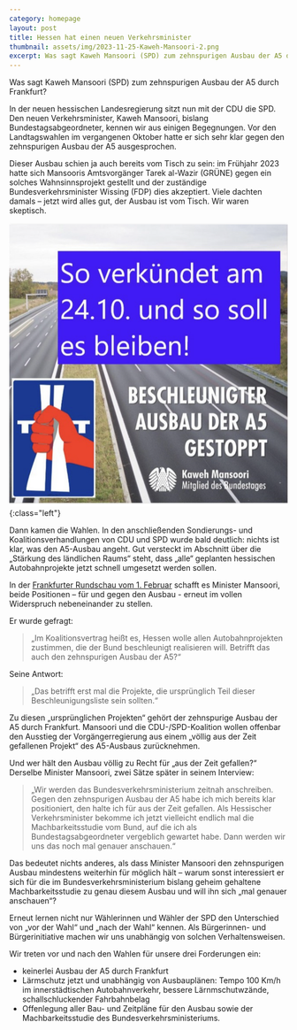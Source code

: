 ```yaml
---
category: homepage
layout: post
title: Hessen hat einen neuen Verkehrsminister
thumbnail: assets/img/2023-11-25-Kaweh-Mansoori-2.png
excerpt: Was sagt Kaweh Mansoori (SPD) zum zehnspurigen Ausbau der A5 durch Frankfurt?
---
```

Was sagt Kaweh Mansoori (SPD) zum zehnspurigen Ausbau der A5 durch Frankfurt?

In der neuen hessischen Landesregierung sitzt nun mit der CDU die SPD. Den neuen Verkehrsminister, Kaweh Mansoori, bislang Bundestagsabgeordneter, kennen wir aus einigen Begegnungen. Vor den Landtagswahlen im vergangenen Oktober hatte er sich sehr klar gegen den zehnspurigen Ausbau der A5 ausgesprochen. 

Dieser Ausbau schien ja auch bereits vom Tisch zu sein: im Frühjahr 2023 hatte sich Mansooris Amtsvorgänger Tarek al-Wazir (GRÜNE) gegen ein solches Wahnsinnsprojekt gestellt und der zuständige Bundesverkehrsminister Wissing (FDP) dies akzeptiert. 
Viele dachten damals – jetzt wird alles gut, der Ausbau ist vom Tisch. Wir waren skeptisch. 

![Beschleunigter Ausbau der A5 gestoppt? So sicher ist das nicht!](/assets/img/2023-11-25-Kaweh-Mansoori.png){:class="left"}

Dann kamen die Wahlen. In den anschließenden Sondierungs- und Koalitionsverhandlungen von CDU und SPD wurde bald deutlich: nichts ist klar, was den A5-Ausbau angeht. Gut versteckt im Abschnitt über die „Stärkung des ländlichen Raums“ steht, dass „alle“ geplanten hessischen Autobahnprojekte jetzt schnell umgesetzt werden sollen. 

In der [Frankfurter Rundschau vom 1. Februar]((https://www.fr.de/rhein-main/landespolitik/hessens-wirtschaftsminister-kaweh-mansoori-es-gibt-eine-grosse-erwartungshaltung-92807090.html)) schafft es Minister Mansoori, beide Positionen – für und gegen den Ausbau -  erneut im vollen Widerspruch nebeneinander zu stellen.

Er wurde gefragt:

> „Im Koalitionsvertrag heißt es, Hessen wolle allen Autobahnprojekten zustimmen, die der Bund beschleunigt realisieren will. Betrifft das auch den zehnspurigen Ausbau der A5?“

Seine Antwort: 

> „Das betrifft erst mal die Projekte, die ursprünglich Teil dieser Beschleunigungsliste sein sollten.“

Zu diesen „ursprünglichen Projekten“ gehört der zehnspurige Ausbau der A5 durch Frankfurt. 
Mansoori und die CDU-/SPD-Koalition wollen offenbar den Ausstieg der Vorgängerregierung aus einem „völlig aus der Zeit gefallenen Projekt“ des A5-Ausbaus zurücknehmen.

Und wer hält den Ausbau völlig zu Recht für „aus der Zeit gefallen?“ Derselbe Minister Mansoori, zwei Sätze später in seinem Interview:

> „Wir werden das Bundesverkehrsministerium zeitnah anschreiben. Gegen den zehnspurigen Ausbau der A5 habe ich mich bereits klar positioniert, den halte ich für aus der Zeit gefallen. Als Hessischer Verkehrsminister bekomme ich jetzt vielleicht endlich mal die Machbarkeitsstudie vom Bund, auf die ich als Bundestagsabgeordneter vergeblich gewartet habe. Dann werden wir uns das noch mal genauer anschauen.“

Das bedeutet nichts anderes, als dass Minister Mansoori den zehnspurigen Ausbau mindestens weiterhin für möglich hält – warum sonst interessiert er sich für die im Bundesverkehrsministerium bislang geheim gehaltene Machbarkeitsstudie zu genau diesem Ausbau und will ihn sich „mal genauer anschauen“?

Erneut lernen nicht nur Wählerinnen und Wähler der SPD den Unterschied von „vor der Wahl“ und „nach der Wahl“ kennen. Als Bürgerinnen- und Bürgerinitiative machen wir uns unabhängig von solchen Verhaltensweisen. 

Wir treten vor und nach den Wahlen für unsere drei Forderungen ein:
- keinerlei Ausbau der A5 durch Frankfurt
- Lärmschutz jetzt und unabhängig von Ausbauplänen: Tempo 100 Km/h im innerstädtischen Autobahnverkehr, bessere Lärnmschutwzände, schallschluckender Fahrbahnbelag
- Offenlegung aller Bau- und Zeitpläne für den Ausbau sowie der Machbarkeitsstudie des Bundesverkehrsministeriums. 